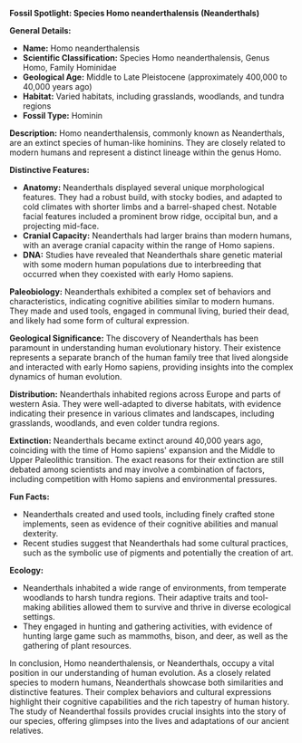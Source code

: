 **Fossil Spotlight: Species Homo neanderthalensis (Neanderthals)**

**General Details:**
- **Name:** Homo neanderthalensis
- **Scientific Classification:** Species Homo neanderthalensis, Genus Homo, Family Hominidae
- **Geological Age:** Middle to Late Pleistocene (approximately 400,000 to 40,000 years ago)
- **Habitat:** Varied habitats, including grasslands, woodlands, and tundra regions
- **Fossil Type:** Hominin

**Description:**
Homo neanderthalensis, commonly known as Neanderthals, are an extinct species of human-like hominins. They are closely related to modern humans and represent a distinct lineage within the genus Homo.

**Distinctive Features:**
- **Anatomy:** Neanderthals displayed several unique morphological features. They had a robust build, with stocky bodies, and adapted to cold climates with shorter limbs and a barrel-shaped chest. Notable facial features included a prominent brow ridge, occipital bun, and a projecting mid-face.
- **Cranial Capacity:** Neanderthals had larger brains than modern humans, with an average cranial capacity within the range of Homo sapiens.
- **DNA:** Studies have revealed that Neanderthals share genetic material with some modern human populations due to interbreeding that occurred when they coexisted with early Homo sapiens.

**Paleobiology:**
Neanderthals exhibited a complex set of behaviors and characteristics, indicating cognitive abilities similar to modern humans. They made and used tools, engaged in communal living, buried their dead, and likely had some form of cultural expression.

**Geological Significance:**
The discovery of Neanderthals has been paramount in understanding human evolutionary history. Their existence represents a separate branch of the human family tree that lived alongside and interacted with early Homo sapiens, providing insights into the complex dynamics of human evolution.

**Distribution:**
Neanderthals inhabited regions across Europe and parts of western Asia. They were well-adapted to diverse habitats, with evidence indicating their presence in various climates and landscapes, including grasslands, woodlands, and even colder tundra regions.

**Extinction:**
Neanderthals became extinct around 40,000 years ago, coinciding with the time of Homo sapiens' expansion and the Middle to Upper Paleolithic transition. The exact reasons for their extinction are still debated among scientists and may involve a combination of factors, including competition with Homo sapiens and environmental pressures.

**Fun Facts:**
- Neanderthals created and used tools, including finely crafted stone implements, seen as evidence of their cognitive abilities and manual dexterity.
- Recent studies suggest that Neanderthals had some cultural practices, such as the symbolic use of pigments and potentially the creation of art.

**Ecology:**
- Neanderthals inhabited a wide range of environments, from temperate woodlands to harsh tundra regions. Their adaptive traits and tool-making abilities allowed them to survive and thrive in diverse ecological settings.
- They engaged in hunting and gathering activities, with evidence of hunting large game such as mammoths, bison, and deer, as well as the gathering of plant resources.

In conclusion, Homo neanderthalensis, or Neanderthals, occupy a vital position in our understanding of human evolution. As a closely related species to modern humans, Neanderthals showcase both similarities and distinctive features. Their complex behaviors and cultural expressions highlight their cognitive capabilities and the rich tapestry of human history. The study of Neanderthal fossils provides crucial insights into the story of our species, offering glimpses into the lives and adaptations of our ancient relatives.